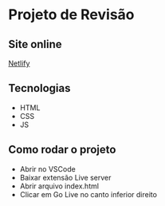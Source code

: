 
# Projeto de Revisão

## Site online
[Netlify](https://projeto-revisao-88.netlify.app/)

## Tecnologias
- HTML
- CSS
- JS

## Como rodar o projeto
- Abrir no VSCode
- Baixar extensão Live server
- Abrir arquivo index.html
- Clicar em Go Live no canto inferior direito